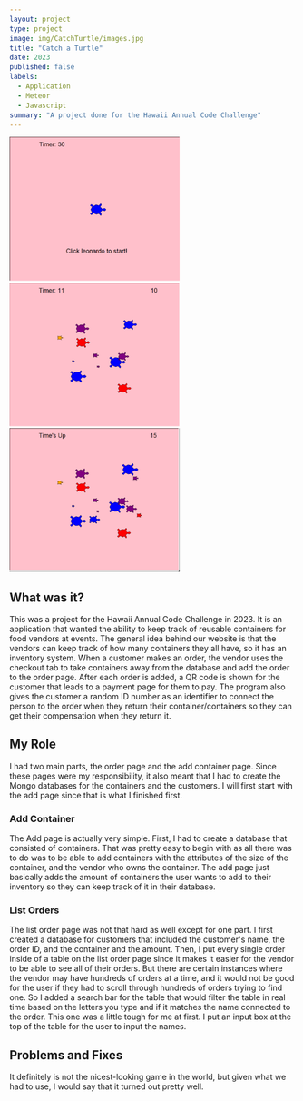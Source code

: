 ```yaml
---
layout: project
type: project
image: img/CatchTurtle/images.jpg
title: "Catch a Turtle"
date: 2023
published: false
labels:
  - Application
  - Meteor
  - Javascript
summary: "A project done for the Hawaii Annual Code Challenge"
---
```



<div class="text-center p-4">
  <img width="300px" src="../img/CatchTurtle/Screenshot 2023-08-31 171631.png" class="img-thumbnail" >
  <img width="300px" src="../img/CatchTurtle/Screenshot 2023-08-31 171650.png" class="img-thumbnail" >
  <img width="300px" src="../img/CatchTurtle/Screenshot 2023-08-31 171707.png" class="img-thumbnail" >
</div>

## What was it?

This was a project for the Hawaii Annual Code Challenge in 2023. It is an application that wanted the ability to keep track of reusable containers for food vendors at events. The general idea behind our website is that the vendors can keep track of how many containers they all have, so it has an inventory system. When a customer makes an order, the vendor uses the checkout tab to take containers away from the database and add the order to the order page. After each order is added, a QR code is shown for the customer that leads to a payment page for them to pay. The program also gives the customer a random ID number as an identifier to connect the person to the order when they return their container/containers so they can get their compensation when they return it. 

## My Role

I had two main parts, the order page and the add container page. Since these pages were my responsibility, it also meant that I had to create the Mongo databases for the containers and the customers. I will first start with the add page since that is what I finished first.

### Add Container

The Add page is actually very simple. First, I had to create a database that consisted of containers. That was pretty easy to begin with as all there was to do was to be able to add containers with the attributes of the size of the container, and the vendor who owns the container. The add page just basically adds the amount of containers the user wants to add to their inventory so they can keep track of it in their database. 

### List Orders

The list order page was not that hard as well except for one part. I first created a database for customers that included the customer's name, the order ID, and the container and the amount. Then, I put every single order inside of a table on the list order page since it makes it easier for the vendor to be able to see all of their orders. But there are certain instances where the vendor may have hundreds of orders at a time, and it would not be good for the user if they had to scroll through hundreds of orders trying to find one. So I added a search bar for the table that would filter the table in real time based on the letters you type and if it matches the name connected to the order. This one was a little tough for me at first. I put an input box at the top of the table for the user to input the names. 

## Problems and Fixes
It definitely is not the nicest-looking game in the world, but given what we had to use, I would say that it turned out pretty well. 

